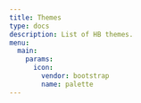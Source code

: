 ```yaml
---
title: Themes
type: docs
description: List of HB themes.
menu:
  main:
    params:
      icon:
        vendor: bootstrap
        name: palette
---
```

